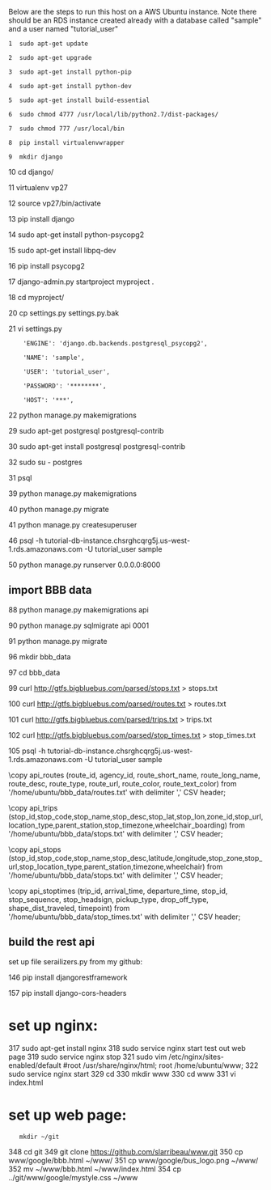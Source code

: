 Below are the steps to run this host on a AWS Ubuntu instance. Note there should be an RDS instance created already with a database called "sample" and a user named "tutorial_user"

    1  sudo apt-get update

    2  sudo apt-get upgrade

    3  sudo apt-get install python-pip

    4  sudo apt-get install python-dev

    5  sudo apt-get install build-essential

    6  sudo chmod 4777 /usr/local/lib/python2.7/dist-packages/

    7  sudo chmod 777 /usr/local/bin

    8  pip install virtualenvwrapper

    9  mkdir django

   10  cd django/

   11  virtualenv vp27

   12  source vp27/bin/activate

   13  pip install django

   14  sudo apt-get install python-psycopg2

   15  sudo apt-get install libpq-dev

   16  pip install psycopg2

   17  django-admin.py startproject myproject .

   18  cd myproject/

   20  cp settings.py settings.py.bak

   21  vi settings.py

        'ENGINE': 'django.db.backends.postgresql_psycopg2',

        'NAME': 'sample',

        'USER': 'tutorial_user',

        'PASSWORD': '********',

        'HOST': '***', 

   22  python manage.py makemigrations

   29  sudo apt-get postgresql postgresql-contrib

   30  sudo apt-get install postgresql postgresql-contrib

   32  sudo su - postgres

   31  psql

   39  python manage.py makemigrations

   40  python manage.py migrate

   41  python manage.py createsuperuser

   46  psql -h tutorial-db-instance.chsrghcqrg5j.us-west-1.rds.amazonaws.com -U tutorial_user sample

   50  python manage.py runserver 0.0.0.0:8000

import BBB data
---------------

   88  python manage.py makemigrations api

   90  python manage.py sqlmigrate api 0001

   91  python manage.py migrate

   96  mkdir bbb_data

   97  cd bbb_data

   99  curl http://gtfs.bigbluebus.com/parsed/stops.txt > stops.txt

  100  curl http://gtfs.bigbluebus.com/parsed/routes.txt > routes.txt

  101  curl http://gtfs.bigbluebus.com/parsed/trips.txt > trips.txt

  102  curl http://gtfs.bigbluebus.com/parsed/stop_times.txt > stop_times.txt

105 psql -h tutorial-db-instance.chsrghcqrg5j.us-west-1.rds.amazonaws.com -U tutorial_user sample

\copy api_routes (route_id, agency_id, route_short_name, route_long_name, route_desc, route_type, route_url, route_color, route_text_color) from '/home/ubuntu/bbb_data/routes.txt' with delimiter ',' CSV header;

\copy api_trips (stop_id,stop_code,stop_name,stop_desc,stop_lat,stop_lon,zone_id,stop_url,location_type,parent_station,stop_timezone,wheelchair_boarding) from '/home/ubuntu/bbb_data/stops.txt' with delimiter ',' CSV header;

\copy api_stops (stop_id,stop_code,stop_name,stop_desc,latitude,longitude,stop_zone,stop_url,stop_location_type,parent_station,timezone,wheelchair) from '/home/ubuntu/bbb_data/stops.txt' with delimiter ',' CSV header;

\copy api_stoptimes (trip_id, arrival_time, departure_time, stop_id, stop_sequence, stop_headsign, pickup_type, drop_off_type, shape_dist_traveled, timepoint) from '/home/ubuntu/bbb_data/stop_times.txt' with delimiter ',' CSV header;

build the rest api
-------------------
set up file serailizers.py from my github:

   146  pip install djangorestframework

   157  pip install django-cors-headers

set up nginx:
=============

  317  sudo apt-get install nginx
  318  sudo service nginx start
test out web page
  319  sudo service nginx stop
  321  sudo vim /etc/nginx/sites-enabled/default
#root /usr/share/nginx/html;
root /home/ubuntu/www;
  322  sudo service nginx start
  329  cd
  330  mkdir www
  330  cd www
  331  vi index.html

set up web page:
================
       mkdir ~/git
  348  cd git
  349  git clone https://github.com/slarribeau/www.git
  350  cp www/google/bbb.html ~/www/
  351  cp www/google/bus_logo.png ~/www/
  352  mv ~/www/bbb.html ~/www/index.html
  354  cp ../git/www/google/mystyle.css ~/www

